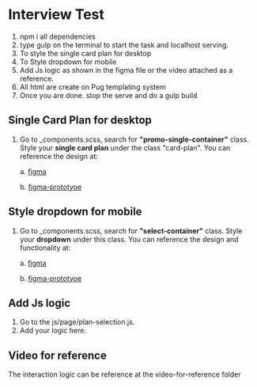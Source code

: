 # Interview Test
1. npm i all dependencies
2. type gulp on the terminal to start the task and localhost serving.
3. To style the single card plan for desktop
4. To Style dropdown for mobile
5. Add Js logic as shown in the figma file or the video attached as a reference.
6. All html are create on Pug templating system
7. Once you are done. stop the serve and do a gulp build

## Single Card Plan for desktop
1. Go to _components.scss, search for  **"promo-single-container"** class. Style your **single card plan** under the class "card-plan". You can reference the design at:

	a. [figma](https://www.figma.com/file/9MyZk0twCDfmjYASiYODvA/M1-Flow?node-id=152%3A21512&t=YJRge1W1MsDcnnAJ-1)

	b. [figma-prototyoe](https://www.figma.com/proto/9MyZk0twCDfmjYASiYODvA/M1-Flow?page-id=141%3A16595&node-id=141-16852&viewport=1638%2C779%2C0.5&scaling=scale-down&starting-point-node-id=141%3A16852)

## Style dropdown for mobile
1. Go to _components.scss, search for  **"select-container"** class. Style your **dropdown** under this class. You can reference the design and functionality at:

	a. [figma](https://www.figma.com/file/9MyZk0twCDfmjYASiYODvA/M1-Flow?node-id=141%3A16852&t=YJRge1W1MsDcnnAJ-1)

	b. [figma-prototyoe](https://www.figma.com/proto/9MyZk0twCDfmjYASiYODvA/M1-Flow?page-id=141%3A16595&node-id=141-16852&viewport=1638%2C779%2C0.5&scaling=scale-down&starting-point-node-id=141%3A16852)

## Add Js logic
1. Go to the js/page/plan-selection.js.
2. Add your logic here.

## Video for reference
The interaction logic can be reference at the video-for-reference folder
